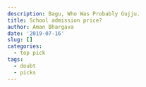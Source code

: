```yaml
---
description: Bagu, Who Was Probably Gujju.
title: School admission price?
author: Aman Bhargava
date: '2019-07-16'
slug: []
categories:
  - top pick
tags:
  - doubt
  - picks
---
```


